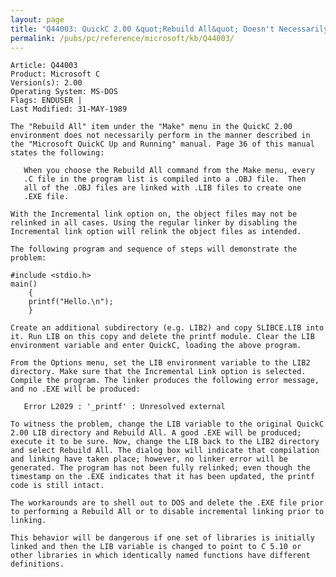 ```yaml
---
layout: page
title: "Q44003: QuickC 2.00 &quot;Rebuild All&quot; Doesn't Necessarily Relink"
permalink: /pubs/pc/reference/microsoft/kb/Q44003/
---
```


	Article: Q44003
	Product: Microsoft C
	Version(s): 2.00
	Operating System: MS-DOS
	Flags: ENDUSER |
	Last Modified: 31-MAY-1989
	
	The "Rebuild All" item under the "Make" menu in the QuickC 2.00
	environment does not necessarily perform in the manner described in
	the "Microsoft QuickC Up and Running" manual. Page 36 of this manual
	states the following:
	
	   When you choose the Rebuild All command from the Make menu, every
	   .C file in the program list is compiled into a .OBJ file.  Then
	   all of the .OBJ files are linked with .LIB files to create one
	   .EXE file.
	
	With the Incremental link option on, the object files may not be
	relinked in all cases. Using the regular linker by disabling the
	Incremental link option will relink the object files as intended.
	
	The following program and sequence of steps will demonstrate the
	problem:
	
	#include <stdio.h>
	main()
	    {
	    printf("Hello.\n");
	    }
	
	Create an additional subdirectory (e.g. LIB2) and copy SLIBCE.LIB into
	it. Run LIB on this copy and delete the printf module. Clear the LIB
	environment variable and enter QuickC, loading the above program.
	
	From the Options menu, set the LIB environment variable to the LIB2
	directory. Make sure that the Incremental Link option is selected.
	Compile the program. The linker produces the following error message,
	and no .EXE will be produced:
	
	   Error L2029 : '_printf' : Unresolved external
	
	To witness the problem, change the LIB variable to the original QuickC
	2.00 LIB directory and Rebuild All. A good .EXE will be produced;
	execute it to be sure. Now, change the LIB back to the LIB2 directory
	and select Rebuild All. The dialog box will indicate that compilation
	and linking have taken place; however, no linker error will be
	generated. The program has not been fully relinked; even though the
	timestamp on the .EXE indicates that it has been updated, the printf
	code is still intact.
	
	The workarounds are to shell out to DOS and delete the .EXE file prior
	to performing a Rebuild All or to disable incremental linking prior to
	linking.
	
	This behavior will be dangerous if one set of libraries is initially
	linked and then the LIB variable is changed to point to C 5.10 or
	other libraries in which identically named functions have different
	definitions.

